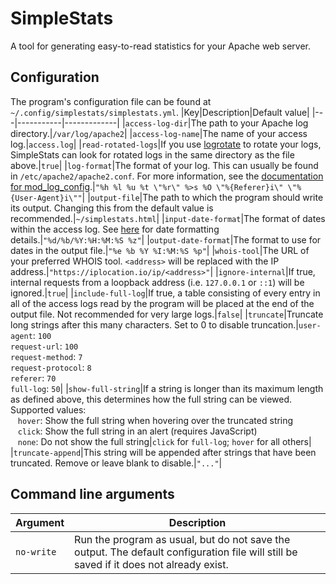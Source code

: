 # SimpleStats

A tool for generating easy-to-read statistics for your Apache web server. 

## Configuration

The program's configuration file can be found at `~/.config/simplestats/simplestats.yml`.
|Key|Description|Default value|
|---|-----------|-------------|
|`access-log-dir`|The path to your Apache log directory.|`/var/log/apache2`|
|`access-log-name`|The name of your access log.|`access.log`|
|`read-rotated-logs`|If you use [logrotate](https://linux.die.net/man/8/logrotate) to rotate your logs, SimpleStats can look for rotated logs in the same directory as the file above.|`true`|
|`log-format`|The format of your log. This can usually be found in `/etc/apache2/apache2.conf`. For more information, see the [documentation for mod_log_config](https://httpd.apache.org/docs/2.4/mod/mod_log_config.html).|`"%h %l %u %t \"%r\" %>s %O \"%{Referer}i\" \"%{User-Agent}i\""`|
|`output-file`|The path to which the program should write its output. Changing this from the default value is recommended.|`~/simplestats.html`|
|`input-date-format`|The format of dates within the access log. See [here](https://docs.rs/chrono/latest/chrono/format/strftime/index.html) for date formatting details.|`"%d/%b/%Y:%H:%M:%S %z"`|
|`output-date-format`|The format to use for dates in the output file.|`"%e %b %Y %I:%M:%S %p"`|
|`whois-tool`|The URL of your preferred WHOIS tool. `<address>` will be replaced with the IP address.|`"https://iplocation.io/ip/<address>"`|
|`ignore-internal`|If true, internal requests from a loopback address (i.e. `127.0.0.1` or `::1`) will be ignored.|`true`|
|`include-full-log`|If true, a table consisting of every entry in all of the access logs read by the program will be placed at the end of the output file. Not recommended for very large logs.|`false`|
|`truncate`|Truncate long strings after this many characters. Set to 0 to disable truncation.|`user-agent`: `100`<br>`request-url`: `100`<br>`request-method`: `7`<br>`request-protocol`: `8`<br>`referer`: `70`<br>`full-log`: `50`|
|`show-full-string`|If a string is longer than its maximum length as defined above, this determines how the full string can be viewed. Supported values:<br>&nbsp;&nbsp;&nbsp;`hover`: Show the full string when hovering over the truncated string<br>&nbsp;&nbsp;&nbsp;`click`: Show the full string in an alert (requires JavaScript)<br>&nbsp;&nbsp;&nbsp;`none`: Do not show the full string|`click` for `full-log`; `hover` for all others|
|`truncate-append`|This string will be appended after strings that have been truncated. Remove or leave blank to disable.|`"..."`|

## Command line arguments

|Argument|Description|
|--------|-----------|
|`no-write`|Run the program as usual, but do not save the output. The default configuration file will still be saved if it does not already exist.|
